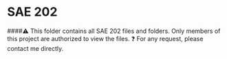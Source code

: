 # SAE 202
 ####⚠️ This folder contains all SAE 202 files and folders. Only members of this project are authorized to view the files. ❓ For any request, please contact me directly.
